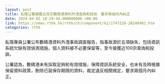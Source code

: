 ```yaml
---
layout: post
title: 私隱公署接獲近百宗數碼港資料外洩查詢和投訴　要求兩個月內糾正
date: 2024-04-02 18:29:44.000000000 +08:00
link: https://news.rthk.hk/rthk/ch/component/k2/1747228-20240402.htm
categories: rthk
---
```


私隱專員公署公布數碼港資料外洩事故調查報告，指事故源於五項缺失，包括資訊系統欠缺有效偵測措施，個人資料被不必要保留等，至今接獲近100宗查詢和投訴。

公署認為，數碼港未有採取足夠和有效措施，保障資訊系統安全，也未有及時根據保留資料政策，刪除已屆保存期限的資料，裁定違反相關規定，要求兩個月內糾正。
